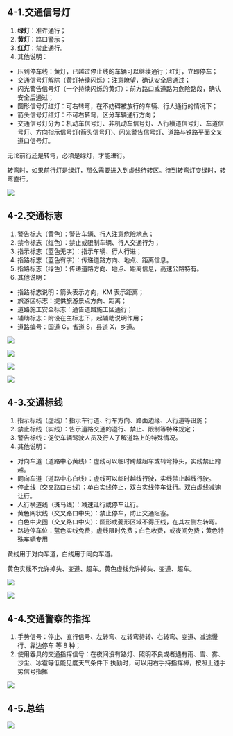 ## 4-1.交通信号灯

1. **绿灯**：准许通行；
2. **黄灯**：路口警示；
3. **红灯**：禁止通行。
4. 其他说明：
  - 压到停车线：黄灯，已越过停止线的车辆可以继续通行；红灯，立即停车；
  - 交通信号灯解除（黄灯持续闪烁）：注意瞭望，确认安全后通过；
  - 闪光警告信号灯（一个持续闪烁的黄灯）：前方路口或道路为危险路段，确认安全后通过；
  - 圆形信号灯红灯：可右转弯，在不妨碍被放行的车辆、行人通行的情况下；
  - 箭头信号灯红灯：不可右转弯，区分车辆通行方向；
  - 交通信号灯分为：机动车信号灯、非机动车信号灯、人行横道信号灯、车道信号灯、方向指示信号灯(箭头信号灯)、闪光警告信号灯、道路与铁路平面交叉道口信号灯。

无论前行还是转弯，必须是绿灯，才能进行。

转弯时，如果前行灯是绿灯，那么需要进入到虚线待转区。待到转弯灯变绿时，转弯直行。

![](https://raw.githubusercontent.com/oneyoung19/vuepress-blog-img/Not-Count-Contribution/img/20241010114120.png)

## 4-2.交通标志

1. 警告标志（黄色）：警告车辆、行人注意危险地点；
2. 禁令标志（红色）：禁止或限制车辆、行人交通行为；
3. 指示标志（蓝色无字）：指示车辆、行人行进；
4. 指路标志（蓝色有字）：传递道路方向、地点、距离信息。
5. 指路标志（绿色）：传递道路方向、地点、距离信息，高速公路特有。
6. 其他说明：
  - 指路标志说明：箭头表示方向，KM 表示距离；
  - 旅游区标志：提供旅游景点方向、距离；
  - 道路施工安全标志：通告道路施工区通行；
  - 辅助标志：附设在主标志下，起辅助说明作用；
  - 道路编号：国道 G，省道 S，县道 X，乡道。

![](https://raw.githubusercontent.com/oneyoung19/vuepress-blog-img/Not-Count-Contribution/img/20241010112739.png)

![](https://raw.githubusercontent.com/oneyoung19/vuepress-blog-img/Not-Count-Contribution/img/20241010112914.png)

![](https://raw.githubusercontent.com/oneyoung19/vuepress-blog-img/Not-Count-Contribution/img/20241010113056.png)

![](https://raw.githubusercontent.com/oneyoung19/vuepress-blog-img/Not-Count-Contribution/img/20241010113208.png)

## 4-3.交通标线

1. 指示标线（虚线）：指示车行道、行车方向、路面边缘、人行道等设施；
2. 禁止标线（实线）：告示道路交通的遵行、禁止、限制等特殊规定；
3. 警告标线：促使车辆驾驶人员及行人了解道路上的特殊情况。
4. 其他说明：
  - 对向车道（道路中心黄线）：虚线可以临时跨越超车或转弯掉头，实线禁止跨越。
  - 同向车道（道路中心白线）：虚线可以临时越线行驶，实线禁止越线行驶。
  - 停止线（交叉路口白线）：单白实线停止，双白实线停车让行。双白虚线减速让行。
  - 人行横道线（斑马线）：减速让行或停车让行。
  - 黄色网状线（交叉路口中央）：禁止停车，防止交通阻塞。
  - 白色中央圈（交叉路口中央）：圆形或菱形区域不得压线，在其左侧左转弯。
  - 路边停车位：蓝色实线免费，虚线限时免费；白色收费，或夜间免费；黄色特殊车辆专用

黄线用于对向车道，白线用于同向车道。

黄色实线不允许掉头、变道、超车。黄色虚线允许掉头、变道、超车。

![](https://raw.githubusercontent.com/oneyoung19/vuepress-blog-img/Not-Count-Contribution/img/20241010113543.png)

![](https://raw.githubusercontent.com/oneyoung19/vuepress-blog-img/Not-Count-Contribution/img/20241010113648.png)

## 4-4.交通警察的指挥

1. 手势信号：停止、直行信号、左转弯、左转弯待转、右转弯、变道、减速慢行、靠边停车 等 8 种；
2. 使用器具的交通指挥信号：在夜间没有路灯、照明不良或者遇有雨、雪、雾、沙尘、冰雹等低能见度天气条件下
执勤时，可以用右手持指挥棒，按照上述手势信号指挥

![](https://raw.githubusercontent.com/oneyoung19/vuepress-blog-img/Not-Count-Contribution/img/20241010112618.png)

## 4-5.总结

![](https://raw.githubusercontent.com/oneyoung19/vuepress-blog-img/Not-Count-Contribution/img/20241010113928.png)
